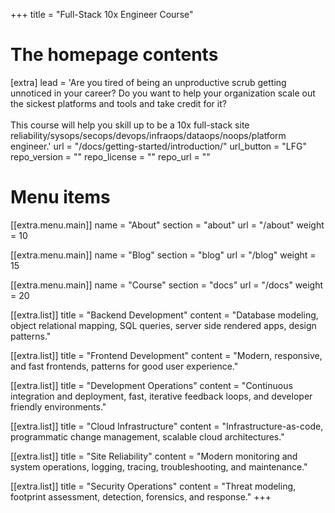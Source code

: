 +++
title = "Full-Stack 10x Engineer Course"

# The homepage contents
[extra]
lead = 'Are you tired of being an unproductive scrub getting unnoticed in your career? Do you want to help your organization scale out the sickest platforms and tools and take credit for it?<br /><br /> This course will help you skill up to be a 10x full-stack site reliability/sysops/secops/devops/infraops/dataops/noops/platform engineer.'
url = "/docs/getting-started/introduction/"
url_button = "LFG"
repo_version = ""
repo_license = ""
repo_url = ""

# Menu items
[[extra.menu.main]]
name = "About"
section = "about"
url = "/about"
weight = 10

[[extra.menu.main]]
name = "Blog"
section = "blog"
url = "/blog"
weight = 15

[[extra.menu.main]]
name = "Course"
section = "docs"
url = "/docs"
weight = 20

[[extra.list]]
title = "Backend Development"
content = "Database modeling, object relational mapping, SQL queries, server side rendered apps, design patterns."

[[extra.list]]
title = "Frontend Development"
content = "Modern, responsive, and fast frontends, patterns for good user experience."

[[extra.list]]
title = "Development Operations"
content = "Continuous integration and deployment, fast, iterative feedback loops, and developer friendly environments."

[[extra.list]]
title = "Cloud Infrastructure"
content = "Infrastructure-as-code, programmatic change management, scalable cloud architectures."


[[extra.list]]
title = "Site Reliability"
content = "Modern monitoring and system operations, logging, tracing, troubleshooting, and maintenance."

[[extra.list]]
title = "Security Operations"
content = "Threat modeling, footprint assessment, detection, forensics, and response."
+++
